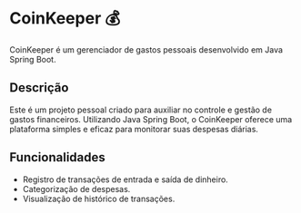 # CoinKeeper 💰

CoinKeeper é um gerenciador de gastos pessoais desenvolvido em Java Spring Boot.

## Descrição

Este é um projeto pessoal criado para auxiliar no controle e gestão de gastos financeiros. Utilizando Java Spring Boot, o CoinKeeper oferece uma plataforma simples e eficaz para monitorar suas despesas diárias.

## Funcionalidades

- Registro de transações de entrada e saída de dinheiro.
- Categorização de despesas.
- Visualização de histórico de transações.
